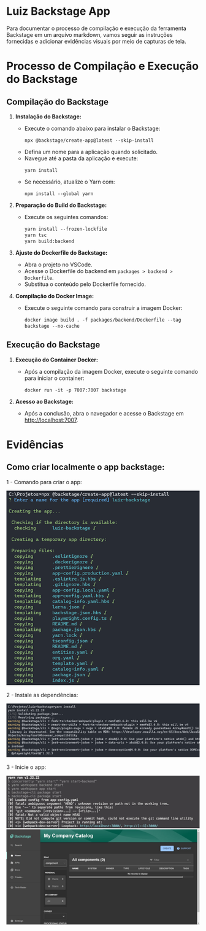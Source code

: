 # Luiz Backstage App

Para documentar o processo de compilação e execução da ferramenta Backstage em um arquivo markdown, vamos seguir as instruções fornecidas e adicionar evidências visuais por meio de capturas de tela.

# Processo de Compilação e Execução do Backstage

## Compilação do Backstage

1. **Instalação do Backstage:**
   - Execute o comando abaixo para instalar o Backstage:
     ```
     npx @backstage/create-app@latest --skip-install
     ```
   - Defina um nome para a aplicação quando solicitado.
   - Navegue até a pasta da aplicação e execute:
     ```
     yarn install
     ```
   - Se necessário, atualize o Yarn com:
     ```
     npm install --global yarn
     ```

2. **Preparação do Build do Backstage:**
   - Execute os seguintes comandos:
     ```
     yarn install --frozen-lockfile
     yarn tsc
     yarn build:backend
     ```

3. **Ajuste do Dockerfile do Backstage:**
   - Abra o projeto no VSCode.
   - Acesse o Dockerfile do backend em `packages > backend > Dockerfile`.
   - Substitua o conteúdo pelo Dockerfile fornecido.

4. **Compilação do Docker Image:**
   - Execute o seguinte comando para construir a imagem Docker:
     ```
     docker image build . -f packages/backend/Dockerfile --tag backstage --no-cache
     ```

## Execução do Backstage

1. **Execução do Container Docker:**
   - Após a compilação da imagem Docker, execute o seguinte comando para iniciar o container:
     ```
     docker run -it -p 7007:7007 backstage
     ```

2. **Acesso ao Backstage:**
   - Após a conclusão, abra o navegador e acesse o Backstage em [http://localhost:7007](http://localhost:7007).

# Evidências

## Como criar localmente o app backstage:

1 - Comando para criar o app:

![app_create](./assets/creating1.png)

2 - Instale as dependências:

![app_create](./assets/installing.png)

3 - Inicie o app:

![app_create](./assets/starting.png)
![app_create](./assets/started.jpg)